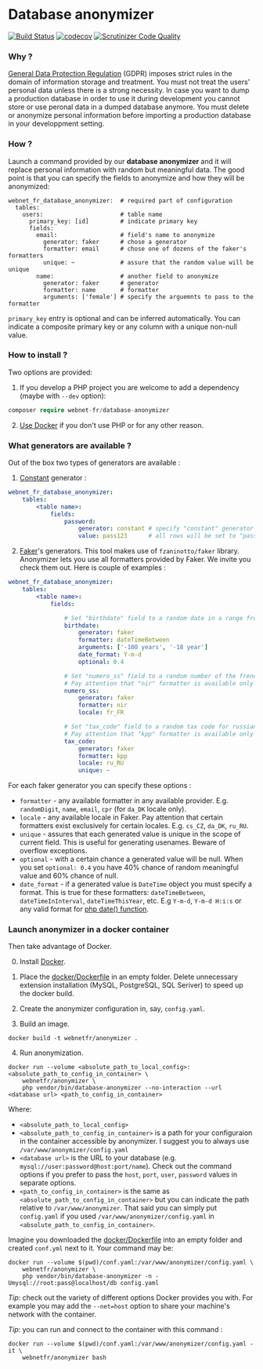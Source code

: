 # Database anonymizer

[![Build Status](https://travis-ci.com/webnet-fr/database-anonymizer.svg?branch=master)](https://travis-ci.com/webnet-fr/database-anonymizer)
[![codecov](https://codecov.io/gh/webnet-fr/database-anonymizer/branch/master/graph/badge.svg)](https://codecov.io/gh/webnet-fr/database-anonymizer)
[![Scrutinizer Code Quality](https://scrutinizer-ci.com/g/webnet-fr/database-anonymizer/badges/quality-score.png?b=master)](https://scrutinizer-ci.com/g/webnet-fr/database-anonymizer)


### Why ?

[General Data Protection Regulation] (GDPR) imposes strict rules in the domain of
information storage and treatment. You must not treat the users' personal data 
unless there is a strong necessity. In case you want to dump a production database
in order to use it during development you cannot store or use peronal data in 
a dumped database anymore. You must delete or anonymize personal information before
importing a production database in your developpment setting.


### How ?

Launch a command provided by our **database anonymizer** and it will replace 
personal information with random but meaningful data. The good point is that you 
can specify the fields to anonymize and how they will be anonymized:

```
webnet_fr_database_anonymizer:  # required part of configuration
  tables:
    users:                      # table name
      primary_key: [id]         # indicate primary key
      fields:
        email:                  # field's name to anonymize
          generator: faker      # chose a generator
          formatter: email      # chose one of dozens of the faker's formatters
          unique: ~             # assure that the random value will be unique
        name:                   # another field to anonymize
          generator: faker      # generator
          formatter: name       # formatter
          arguments: ['female'] # specify the arguemnts to pass to the formatter
```

`primary_key` entry is optional and can be inferred automatically. You can 
indicate a composite primary key or any column with a unique non-null value.


### How to install ?

Two options are provided:

1. If you develop a PHP project you are welcome to add a dependency 
(maybe with `--dev` option):  
```php
composer require webnet-fr/database-anonymizer
```

2. [Use Docker](#launch-anonymizer-in-a-docker-container) if you don't use PHP or for any other reason.


### What generators are available ?

Out of the box two types of generators are available :

1. [Constant] generator :

```yaml
webnet_fr_database_anonymizer:
    tables:
        <table name>:
            fields:
                password:
                    generator: constant # specify "constant" generator
                    value: pass123      # all rows will be set to "pass123"
```

2. [Faker]'s generators. This tool makes use of `fzaninotto/faker` library.
Anonymizer lets you use all formatters provided by Faker. We invite you check
them out. Here is couple of examples :

```yaml
webnet_fr_database_anonymizer:
    tables:
        <table name>:
            fields:

                # Set "birthdate" field to a random date in a range from -100 to -18 years.
                birthdate:
                    generator: faker
                    formatter: dateTimeBetween          
                    arguments: ['-100 years', '-18 year']
                    date_format: Y-m-d
                    optional: 0.4

                # Set "numero_ss" field to a random number of the french sécurité sociale.
                # Pay attention that "nir" formatter is available only with french locale. 
                numero_ss:
                    generator: faker
                    formatter: nir
                    locale: fr_FR

                # Set "tax_code" field to a random tax code for russian company.
                # Pay attention that "kpp" formatter is available only with russian locale. 
                tax_code:
                    generator: faker
                    formatter: kpp
                    locale: ru_RU
                    unique: ~
```

For each faker generator you can specify these options :
- `formatter` - any available formatter in any available provider. E.g. `randomDigit`,
`name`, `email`, `cpr` (for `da_DK` locale only).
- `locale` - any available locale in Faker. Pay attention that certain formatters
exist exclusively for certain locales. E.g. `cs_CZ`, `da_DK`, `ru_RU`.
- `unique` - assures that each generated value is unique in the scope of current
field. This is useful for generating usenames. Beware of overflow exceptions.
- `optional` - with a certain chance a generated value will be null. When you
set `optional: 0.4` you have 40% chance of random meaningful value and 60% chance 
of null.
- `date_format` - if a generated value is `DateTime` object you must specify a
format. This is true for these formatters: `dateTimeBetween`, `dateTimeInInterval`, 
`dateTimeThisYear`, etc. E.g `Y-m-d`, `Y-m-d H:i:s` or any valid format for 
[php date() function].


### Launch anonymizer in a docker container

Then take advantage of Docker.

0. Install [Docker].

1. Place the [docker/Dockerfile] in an empty folder. Delete unnecessary extension 
installation (MySQL, PostgreSQL, SQL Seriver) to speed up the docker build.

2. Create the anonymizer configuration in, say, `config.yaml`.

3. Build an image.

```
docker build -t webnetfr/anonymizer .
```

4. Run anonymization.

```
docker run --volume <absolute_path_to_local_config>:<absolute_path_to_config_in_container> \
    webnetfr/anonymizer \
    php vendor/bin/database-anonymizer --no-interaction --url <database url> <path_to_config_in_container>
```

Where:

- `<absolute_path_to_local_config>`
- `<absolute_path_to_config_in_container>` is a path for your configuraion
  in the container accessible by anonymizer. I suggest you to always use `/var/www/anonymizer/config.yaml`
- `<database url>` is the URL to your database (e.g. `mysql://user:password@host:port/name`).
  Check out the command options if you prefer to pass the `host`, `port`, `user`, `password` 
  values in separate options.
- `<path_to_config_in_container>` is the same as `<absolute_path_to_config_in_container>`
but you can indicate the path relative to `/var/www/anonymizer`. That said you 
can simply put `config.yaml` if you used `/var/www/anonymizer/config.yaml` in
`<absolute_path_to_config_in_container>`.
 
Imagine you downloaded the [docker/Dockerfile] into an empty folder and created 
`conf.yml` next to it. Your command may be:

```
docker run --volume $(pwd)/conf.yaml:/var/www/anonymizer/config.yaml \
    webnetfr/anonymizer \
    php vendor/bin/database-anonymizer -n -Umysql://root:pass@localhost/db config.yaml
```

*Tip*: check out the variety of different options Docker provides you with.
For example you may add the `--net=host` option to share your machine's network 
with the container.

*Tip*: you can run and connect to the container with this command :
```
docker run --volume $(pwd)/conf.yaml:/var/www/anonymizer/config.yaml -it \
    webnetfr/anonymizer bash
```

[General Data Protection Regulation]: https://en.wikipedia.org/wiki/General_Data_Protection_Regulation
[Constant]: src/Generator/Constant.php
[Faker]: https://github.com/fzaninotto/Faker
[php date() function]: https://www.php.net/manual/fr/function.date.php
[Docker]: https://www.docker.com
[docker/Dockerfile]: docker/Dockerfile
